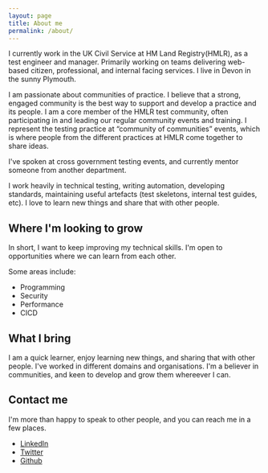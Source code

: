 ```yaml
---
layout: page
title: About me
permalink: /about/
---
```


I currently work in the UK Civil Service at HM Land Registry(HMLR), as a test engineer and manager. Primarily working on teams delivering web-based citizen, professional, and internal facing services. I live in Devon in the sunny Plymouth. 

I am passionate about communities of practice. I believe that a strong, engaged community is the best way to support and develop a practice and its people. I am a core member of the HMLR test community, often participating in and leading our regular community events and training. I represent the testing practice at “community of communities” events, which is where people from the different practices at HMLR come together to share ideas.

I've spoken at cross government testing events, and currently mentor someone from another department.

I work heavily in technical testing, writing automation, developing standards, maintaining useful artefacts (test skeletons, internal test guides, etc). I love to learn new things and share that with other people.

## Where I'm looking to grow
In short, I want to keep improving my technical skills. I'm open to opportunities where we can learn from each other.

Some areas include:
- Programming
- Security
- Performance
- CICD

## What I bring

I am a quick learner, enjoy learning new things, and sharing that with other people. I've worked in different domains and organisations. I'm a believer in communities, and keen to develop and grow them whereever I can.

## Contact me
I'm more than happy to speak to other people, and you can reach me in a few places. 

- [LinkedIn](https://www.linkedin.com/in/aaron-flynn-45718a80/)
- [Twitter](https://www.twitter.com/flynnbops)
- [Github](https://github.com/flynnbops)

